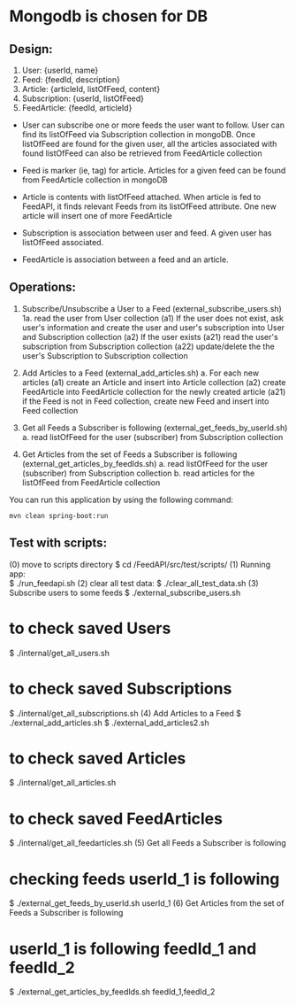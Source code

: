 # Mongodb is chosen for DB

## Design:
1. User: {userId, name}
2. Feed: {feedId, description}
3. Article: {articleId, listOfFeed, content}
4. Subscription: {userId, listOfFeed}
5. FeedArticle: {feedId, articleId} 

- User can subscribe one or more feeds the user want to follow. User can find its listOfFeed via Subscription collection in mongoDB. Once listOfFeed are found for the given user, all the articles associated with found listOfFeed can also be retrieved from FeedArticle collection

- Feed is marker (ie, tag) for article. Articles for a given feed can be found from FeedArticle collection in mongoDB

- Article is contents with listOfFeed attached. When article is fed to FeedAPI, it finds relevant Feeds from its listOfFeed attribute. One new article will insert one of more FeedArticle

- Subscription is association between user and feed. A given user has listOfFeed associated.

- FeedArticle is association between a feed and an article. 


## Operations:

  1. Subscribe/Unsubscribe a User to a Feed
  (external_subscribe_users.sh)
      1a. read the user from User collection
      	(a1) If the user does not exist, ask user's information and create the user and user's subscription into User and Subscription collection
      	(a2) If the user exists
		      (a21) read the user's subscription from Subscription collection
		      (a22) update/delete the the user's Subscription to Subscription collection
      
  2. Add Articles to a Feed
  (external_add_articles.sh)
      a. For each new articles
        (a1) create an Article and insert into Article collection
        (a2) create FeedArticle into FeedArticle collection for the newly created article
            (a21) if the Feed is not in Feed collection, create new Feed and insert into Feed collection
  
  3. Get all Feeds a Subscriber is following
  (external_get_feeds_by_userId.sh)
      a. read listOfFeed for the user (subscriber) from Subscription collection 
  
  4. Get Articles from the set of Feeds a Subscriber is following
  (external_get_articles_by_feedIds.sh)
      a. read listOfFeed for the user (subscriber) from Subscription collection
      b. read articles for the listOfFeed from FeedArticle collection  
	
You can run this application by using the following command:

    mvn clean spring-boot:run
    
## Test with scripts:
 (0) move to scripts directory
   $ cd /FeedAPI/src/test/scripts/
 (1) Running app:   
   $ ./run_feedapi.sh
 (2) clear all test data: 
   $ ./clear_all_test_data.sh
 (3) Subscribe users to some feeds
   $ ./external_subscribe_users.sh
   # to check saved Users
   $ ./internal/get_all_users.sh 
   # to check saved Subscriptions
   $ ./internal/get_all_subscriptions.sh
 (4) Add Articles to a Feed
   $ ./external_add_articles.sh
   $ ./external_add_articles2.sh
   # to check saved Articles
   $ ./internal/get_all_articles.sh 
   # to check saved FeedArticles
   $ ./internal/get_all_feedarticles.sh 
 (5) Get all Feeds a Subscriber is following
   # checking feeds userId_1 is following
   $ ./external_get_feeds_by_userId.sh userId_1 
 (6) Get Articles from the set of Feeds a Subscriber is following
   # userId_1 is following feedId_1 and feedId_2
   $ ./external_get_articles_by_feedIds.sh feedId_1,feedId_2
    